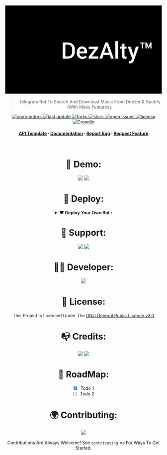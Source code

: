 ![RUN](https://github.com/AmineSoukara/DezAlty-Bot/raw/main/DezAlty/resources/cover_main.gif)

<div align="center">

> Telegram Bot To Search And Download Music From Deezer & Spotify (With Many Features).

<!-- Badges -->
<p>
  <a href="https://github.com/AmineSoukara/DezAlty-Bot/graphs/contributors">
    <img src="https://img.shields.io/github/contributors/aminesoukara/DezAlty-Bot" alt="contributors" />
  </a>
  <a href="">
    <img src="https://img.shields.io/github/last-commit/aminesoukara/DezAlty-Bot" alt="last update" />
  </a>
  <a href="https://github.com/AmineSoukara/DezAlty-Bot/network/members">
    <img src="https://img.shields.io/github/forks/aminesoukara/DezAlty-Bot" alt="forks" />
  </a>
  <a href="https://github.com/AmineSoukara/DezAlty-Bot/stargazers">
    <img src="https://img.shields.io/github/stars/aminesoukara/DezAlty-Bot" alt="stars" />
  </a>
  <a href="https://github.com/AmineSoukara/DezAlty-Bot/issues/">
    <img src="https://img.shields.io/github/issues/aminesoukara/DezAlty-Bot" alt="open issues" />
  </a>
  <a href="https://github.com/AmineSoukara/DezAlty-Bot/blob/main/LICENSE">
    <img src="https://img.shields.io/github/license/aminesoukara/DezAlty-Bot.svg" alt="license" />
  </a>
  <a href="https://crowdin.com/project/dezalty">
    <img src="https://badges.crowdin.net/dezalty/localized.svg" alt="Crowdin" />
  </a>
</p>

<h4>
    <a href="https://github.com/AmineSoukara/DezAlty-Api">API Template</a>
  <span> · </span>
    <a href="https://github.com/AmineSoukara/DezAlty-Bot">Documentation</a>
  <span> · </span>
    <a href="https://github.com/AmineSoukara/DezAlty-Bot/issues/">Report Bug</a>
  <span> · </span>
    <a href="https://github.com/AmineSoukara/DezAlty-Bot/issues/">Request Feature</a>
  </h4>
</div>

<br />

<div align="center">

# 🤖 Demo:
<a href="https://t.me/DezAltyBot"><img src="https://img.shields.io/badge/DezAlty-8000FF?style=for-the-badge&logo=telegram&logoColor=white"></a>
<a href="https://t.me/DezAltyXBot"><img src="https://img.shields.io/badge/DezAlty–X-FFFF00?style=for-the-badge&logo=telegram&logoColor=white"></a>
# 📌 Deploy:
<details>	
  <summary><b>❤ Deploy Your Own Bot :</b></summary>

# Star 🌟 Fork 🍴 & Deploy

### -Easy Way
[![Deploy](https://www.herokucdn.com/deploy/button.svg)](https://heroku.com/deploy?template=https://github.com/AmineSoukara/DezAlty-Bot/tree/main)

### -Self-hosting (For Devs)


Clone Repository:
```
$ git clone https://github.com/AmineSoukara/DezAlty-Bot
```
Enter The Directory:
```
$ cd DezAlty-Bot
```
Install Requirements:
```
$ pip3 install -r requirements.txt
```
Run The Bot:
```
$ python3 -m DezAlty
```
### -Mandatory Configs 
```
[+] Make Sure You Add All These Mandatory Vars. 
    [-] API_ID :     You can get this value from https://my.telegram.org
    [-] API_HASH :  You can get this value from https://my.telegram.org
    [-] BOT_TOKEN : You can get this value from https://t.me/botfather
[+] Bot will not work without setting the mandatory vars.
```
</details>


# 💬 Support:
<a href="https://t.me/DezAltySupport"><img src="https://img.shields.io/badge/Group-FF0000?style=for-the-badge&logo=telegram&logoColor=white"></a>
<a href="https://t.me/DezAlty"><img src="https://img.shields.io/badge/Channel-FF0000?style=for-the-badge&logo=telegram&logoColor=white"></a>


# 👨‍💻 Developer:
<a href="https://bio.link/aminesoukara"><img src="https://img.shields.io/badge/@AmineSoukara-000000?style=for-the-badge&logo=messenger&logoColor=white"></a>

# 📝 License:
This Project Is Licensed Under The [GNU General Public License v3.0](https://github.com/AmineSoukara/DezAlty-Bot/blob/main/LICENSE)

# 📭 Credits:
<a href="https://github.com/pyrogram/pyrogram"><img src="https://img.shields.io/badge/@Pyrogram-FE9A2E?style=for-the-badge&logo=github&logoColor=black"></a>
<a href="https://github.com/An0nimia/deezloader"><img src="https://img.shields.io/badge/@Deezloader-00FF00?style=for-the-badge&logo=github&logoColor=black"></a>

<!-- Roadmap -->
# 🧭 RoadMap:

* [x] Todo 1
* [ ] Todo 2

<!-- Contributing -->
# 🌍 Contributing:

<a href="https://github.com/AmineSoukara/DezAlty-Bot/graphs/contributors">
  <img src="https://contrib.rocks/image?repo=aminesoukara/DezAlty-Bot" />
</a>

Contributions Are Always Welcome!
See `contributing.md` For Ways To Get Started.
